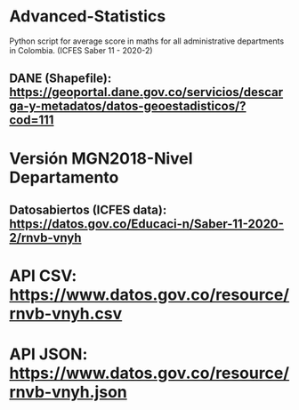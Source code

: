 # Advanced-Statistics
Python script for average score in maths for all administrative departments in Colombia. (ICFES Saber 11 - 2020-2)

## DANE (Shapefile): https://geoportal.dane.gov.co/servicios/descarga-y-metadatos/datos-geoestadisticos/?cod=111
  # Versión MGN2018-Nivel Departamento
  
## Datosabiertos (ICFES data): https://datos.gov.co/Educaci-n/Saber-11-2020-2/rnvb-vnyh
  # API CSV: https://www.datos.gov.co/resource/rnvb-vnyh.csv
  # API JSON: https://www.datos.gov.co/resource/rnvb-vnyh.json
